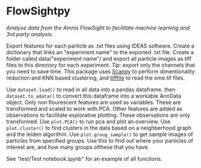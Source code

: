 # FlowSightpy
*Analyse data from the Amnis FlowSight to facilitate machine learning and 3rd party analysis.* 

Export features for each particle as .txt files using IDEAS software. Create a dictionary that links an "experiment name" to the exported .txt file. Create a folder called data/"experiment name"/ and export all particle images as tiff files to this directory for each experiment.
*Tip:* export only the channels that you need to save time.
This package uses [Scanpy](https://scanpy.readthedocs.io/en/latest/api/index.html) to perform dimentionality reduction and KNN based clustering, and [tifffile](https://github.com/cgohlke/tifffile) to read the ome.tif files.

Use `dataset.load()` to read in all data into a pandas dataframe. then `dataset.to_adata()` to convert this dataframe into a workable AnnData object. Only non flourescent features are used as variables. These are transformed and scaled to work with PCA. Other features are added as observations to facilitate explorative plotting. These observations are only transformed. Use `plot.PCA()` to run pca and plot an overview. Use `plot.cluster()` to find clusters in the data based on a neighberhood graph and the leiden algorithm. Use `plot.group_sample()` to get sample images of particles from specified groups. Use this to find out where your particles of interest are, and how many groups ofthese that you have.

See "test/Test notebook.ipynb" for an example of all functions. 


